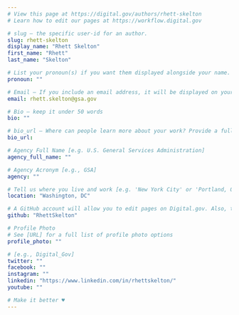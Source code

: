 ```yaml
---
# View this page at https://digital.gov/authors/rhett-skelton
# Learn how to edit our pages at https://workflow.digital.gov

# slug — the specific user-id for an author.
slug: rhett-skelton
display_name: "Rhett Skelton"
first_name: "Rhett"
last_name: "Skelton"

# List your pronoun(s) if you want them displayed alongside your name. If blank, we'll use just your name. Learn more http://mypronouns.org
pronoun: ""

# Email — If you include an email address, it will be displayed on your profile page
email: rhett.skelton@gsa.gov

# Bio — keep it under 50 words
bio: ""

# bio_url — Where can people learn more about your work? Provide a full URL [e.g. 'https://www.example.gov/']
bio_url: 

# Agency Full Name [e.g. U.S. General Services Administration]
agency_full_name: ""

# Agency Acronym [e.g., GSA]
agency: ""

# Tell us where you live and work [e.g. 'New York City' or 'Portland, OR']
location: "Washington, DC"

# A GitHub account will allow you to edit pages on Digital.gov. Also, the image used in your GitHub account can be used to populate your digital.gov profile photo. Learn more about getting a Github account at [URL]
github: "RhettSkelton"

# Profile Photo
# See [URL] for a full list of profile photo options
profile_photo: ""

# [e.g., Digital_Gov]
twitter: ""
facebook: ""
instagram: ""
linkedin: "https://www.linkedin.com/in/rhettskelton/"
youtube: ""

# Make it better ♥
---
```

